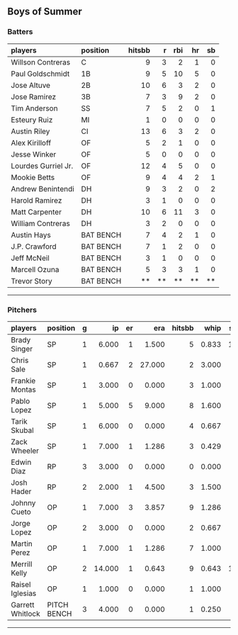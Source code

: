 ## Boys of Summer

### Batters

 
|players             |position  | hitsbb|  r| rbi| hr| sb| 
|:-------------------|:---------|------:|--:|---:|--:|--:| 
|Willson Contreras   |C         |      9|  3|   2|  1|  0| 
|Paul Goldschmidt    |1B        |      9|  5|  10|  5|  0| 
|Jose Altuve         |2B        |     10|  6|   3|  2|  0| 
|Jose Ramirez        |3B        |      7|  3|   9|  2|  0| 
|Tim Anderson        |SS        |      7|  5|   2|  0|  1| 
|Esteury Ruiz        |MI        |      1|  0|   0|  0|  0| 
|Austin Riley        |CI        |     13|  6|   3|  2|  0| 
|Alex Kirilloff      |OF        |      5|  2|   1|  0|  0| 
|Jesse Winker        |OF        |      5|  0|   0|  0|  0| 
|Lourdes Gurriel Jr. |OF        |     12|  4|   5|  0|  0| 
|Mookie Betts        |OF        |      9|  4|   4|  2|  1| 
|Andrew Benintendi   |DH        |      9|  3|   2|  0|  2| 
|Harold Ramirez      |DH        |      3|  1|   0|  0|  0| 
|Matt Carpenter      |DH        |     10|  6|  11|  3|  0| 
|William Contreras   |DH        |      3|  2|   0|  0|  0| 
|Austin Hays         |BAT BENCH |      7|  4|   2|  1|  0| 
|J.P. Crawford       |BAT BENCH |      7|  1|   2|  0|  0| 
|Jeff McNeil         |BAT BENCH |      3|  1|   0|  0|  0| 
|Marcell Ozuna       |BAT BENCH |      5|  3|   3|  1|  0| 
|Trevor Story        |BAT BENCH |     **| **|  **| **| **| 


* * *

### Pitchers

 
|players          |position    |  g|     ip| er|    era| hitsbb|  whip| so|  w| sv| 
|:----------------|:-----------|--:|------:|--:|------:|------:|-----:|--:|--:|--:| 
|Brady Singer     |SP          |  1|  6.000|  1|  1.500|      5| 0.833| 12|  0|  0| 
|Chris Sale       |SP          |  1|  0.667|  2| 27.000|      2| 3.000|  0|  0|  0| 
|Frankie Montas   |SP          |  1|  3.000|  0|  0.000|      3| 1.000|  5|  0|  0| 
|Pablo Lopez      |SP          |  1|  5.000|  5|  9.000|      8| 1.600|  6|  0|  0| 
|Tarik Skubal     |SP          |  1|  6.000|  0|  0.000|      4| 0.667|  9|  1|  0| 
|Zack Wheeler     |SP          |  1|  7.000|  1|  1.286|      3| 0.429|  6|  0|  0| 
|Edwin Diaz       |RP          |  3|  3.000|  0|  0.000|      0| 0.000|  4|  0|  2| 
|Josh Hader       |RP          |  2|  2.000|  1|  4.500|      3| 1.500|  4|  0|  1| 
|Johnny Cueto     |OP          |  1|  7.000|  3|  3.857|      9| 1.286|  0|  0|  0| 
|Jorge Lopez      |OP          |  2|  3.000|  0|  0.000|      2| 0.667|  4|  1|  1| 
|Martin Perez     |OP          |  1|  7.000|  1|  1.286|      7| 1.000|  6|  1|  0| 
|Merrill Kelly    |OP          |  2| 14.000|  1|  0.643|      9| 0.643| 12|  2|  0| 
|Raisel Iglesias  |OP          |  1|  1.000|  0|  0.000|      1| 1.000|  0|  0|  0| 
|Garrett Whitlock |PITCH BENCH |  3|  4.000|  0|  0.000|      1| 0.250|  6|  0|  1| 


* * *


